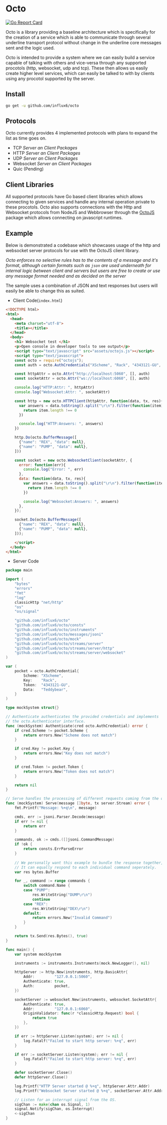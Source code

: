 Octo
====

[![Go Report Card](https://goreportcard.com/badge/github.com/influx6/octo)](https://goreportcard.com/report/github.com/influx6/octo)

Octo is a library providing a baseline architecture which is specifically for the creation of a service which is able to communicate through several underline transport protocol without change in the underline core messages sent and the logic used.

Octo is intended to provide a system where we can easily build a service capable of talking with others and vice-versa through any supported procotols (http, websocket, udp and tcp). These then allows us easily create higher level services, which can easily be talked to with by clients using any procotol supported by the server.

Install
-------

```bash
go get -u github.com/influx6/octo
```

Protocols
---------

Octo currently provides 4 implemented protocols with plans to expand the list as time goes on.

-	TCP *Server an Client Packages*
-	HTTP *Server an Client Packages*
-	UDP *Server an Client Packages*
-	Websocket *Server an Client Packages*
-	Quic (Pending)

Client Libraries
----------------

All supported protocols have Go based client libraries which allows connecting to given services and handle any internal operation private to these procotols. Octo also supports connections with the Http and Websocket protocols from NodeJS and Webbrowser through the [OctoJS](./octojs) package which allows connecting on javascript runtimes.

Example
-------

Below is demonstrated a codebase which showcases usage of the http and websocket server protocols for use with the OctoJS client library.

*Octo enforces no selective rules has to the contents of a message and it's format, although certain formats such as `json` are used underneath for internal logic between client and servers but users are free to create or use any message format needed and as decided on the server*

The sample uses a combination of JSON and text responses but users will easily be able to change this as suited.

-	Client Code(`index.html`\)

```html
<!DOCTYPE html>
<html>
  <head>
    <meta charset="utf-8">
    <title></title>
  </head>
  <body>
    <h1> Websocket test </h1>
    <p>Open console in developer tools to see output</p>
    <script type="text/javascript" src="assets/octojs.js"></script>
    <script type="text/javascript">
    const octo = require("octojs");
    const auth = octo.AuthCredentials("XScheme", "Rack", "4343121-GU", "Teddybear")

    const httpAttr = octo.Attr("http://localhost:5060", [], auth)
    const socketAttr = octo.Attr("ws://localhost:6060", [], auth)

    console.log("HTTP:Attr: ", httpAttr)
    console.log("Websocket:Attr: ", socketAttr)

    const http = new octo.HTTPClient(httpAttr, function(data, tx, res){
      var answers = data.toString().split("\r\n").filter(function(item){
        return item.length !== 0
      })

      console.log("HTTP:Answers: ", answers)
    })

    http.Do(octo.BufferMessage([
      {"name": "REX", "data": null},
      {"name": "PUMP", "data": null},
    ]))

    const socket = new octo.WebsocketClient(socketAttr, {
      error: function(err){
        console.log("Error: ", err)
      },
      data: function(data, tx, res){
        var answers = data.toString().split("\r\n").filter(function(item){
          return item.length !== 0
        })

        console.log("Websocket:Answers: ", answers)
      },
    });

    socket.Do(octo.BufferMessage([
      {"name": "REX", "data": null},
      {"name": "PUMP", "data": null},
    ]));

    </script>
  </body>
</html>

```

-	Server Code

```go
package main

import (
	"bytes"
	"errors"
	"fmt"
	"log"
	classicHttp "net/http"
	"os"
	"os/signal"

	"github.com/influx6/octo"
	"github.com/influx6/octo/consts"
	"github.com/influx6/octo/instruments"
	"github.com/influx6/octo/messages/jsoni"
	"github.com/influx6/octo/mock"
	"github.com/influx6/octo/streams/server"
	"github.com/influx6/octo/streams/server/http"
	"github.com/influx6/octo/streams/server/websocket"
)

var (
	pocket = octo.AuthCredential{
		Scheme: "XScheme",
		Key:    "Rack",
		Token:  "4343121-GU",
		Data:   "Teddybear",
	}
)

type mockSystem struct{}

// Authenticate authenticates the provided credentials and implements
// the octo.Authenticator interface.
func (mockSystem) Authenticate(cred octo.AuthCredential) error {
	if cred.Scheme != pocket.Scheme {
		return errors.New("Scheme does not match")
	}

	if cred.Key != pocket.Key {
		return errors.New("Key does not match")
	}

	if cred.Token != pocket.Token {
		return errors.New("Token does not match")
	}

	return nil
}

// Serve handles the processing of different requests coming from the outside.
func (mockSystem) Serve(message []byte, tx server.Stream) error {
	fmt.Printf("Message: %+q\n", message)

	cmds, err := jsoni.Parser.Decode(message)
	if err != nil {
		return err
	}

	commands, ok := cmds.([]jsoni.CommandMessage)
	if !ok {
		return consts.ErrParseError
	}
	
	// We personally want this example to bundle the response together, but this is not standard (nor is there a standard)
	// It can equally respond to each individual command seperately.
	var res bytes.Buffer

	for _, command := range commands {
		switch command.Name {
		case "PUMP":
			res.WriteString("DUMP\r\n")
			continue
		case "REX":
			res.WriteString("DEX\r\n")
		default:
			return errors.New("Invalid Command")
		}
	}

	return tx.Send(res.Bytes(), true)
}

func main() {
	var system mockSystem

	instruments := instruments.Instruments(mock.NewLogger(), nil)

	httpServer := http.New(instruments, http.BasicAttr{
		Addr:         "127.0.0.1:5060",
		Authenticate: true,
		Auth:         pocket,
	})

	socketServer := websocket.New(instruments, websocket.SocketAttr{
		Authenticate: true,
		Addr:         "127.0.0.1:6060",
		OriginValidator: func(r *classicHttp.Request) bool {
			return true
		},
	})

	if err := httpServer.Listen(system); err != nil {
		log.Fatalf("Failed to start http server: %+q", err)
	}

	if err := socketServer.Listen(system); err != nil {
		log.Fatalf("Failed to start http server: %+q", err)
	}

	defer socketServer.Close()
	defer httpServer.Close()

	log.Printf("HTTP Server started @ %+q", httpServer.Attr.Addr)
	log.Printf("Websocket Server started @ %+q", socketServer.Attr.Addr)

	// Listen for an interrupt signal from the OS.
	sigChan := make(chan os.Signal, 1)
	signal.Notify(sigChan, os.Interrupt)
	<-sigChan
}
```
